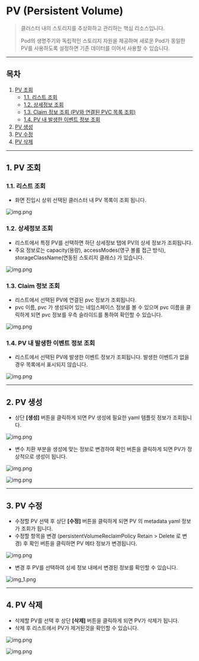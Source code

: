 # PV (Persistent Volume)

> 클러스터 내의 스토리지를 추상화하고 관리하는 핵심 리소스입니다.
> 
> Pod의 생명주기와 독립적인 스토리지 자원을 제공하며 새로운 Pod가 동일한 PV를 사용하도록 설정하면 기존 데이터를 이어서 사용할 수 있습니다.

---

## **목차**
1. [PV 조회](#1-pv-조회)
   * [1.1. 리스트 조회](#11-리스트-조회)
   * [1.2. 상세정보 조회](#12-상세정보-조회) 
   * [1.3. Claim 정보 조회 (PV와 연결된 PVC 목록 조회)](#13-claim-정보-조회)
   * [1.4. PV 내 발생한 이벤트 정보 조회](#14-pv-내-발생한-이벤트-정보-조회)
2. [PV 생성](#2-pv-생성)
3. [PV 수정](#3-pv-수정)
4. [PV 삭제](#4-pv-삭제)

---

## 1. PV 조회
### 1.1. 리스트 조회
* 화면 진입시 상위 선택된 클러스터 내 PV 목록이 조회 됩니다.

![img.png](img/pv_pvc_list.png)

### 1.2. 상세정보 조회
* 리스트에서 특정 PV를 선택하면 하단 상세정보 탭에 PV의 상세 정보가 조회됩니다.
* 주요 정보로는 capacity(용량), accessModes(영구 볼륨 접근 방식), storageClassName(연동된 스토리지 클래스) 가 있습니다.

![img.png](img/pv_pvc_info.png)

### 1.3. Claim 정보 조회
* 리스트에서 선택된 PV에 연결된 pvc 정보가 조회됩니다.
* pvc 이름, pvc 가 생성되어 있는 네임스페이스 정보를 볼 수 있으며 pvc 이름을 클릭하게 되면 pvc 정보를 우측 슬라이드를 통하여 확인할 수 있습니다.

![img.png](img/pv_pvc_claim_info.png)

### 1.4. PV 내 발생한 이벤트 정보 조회
* 리스트에서 선택된 PV에 발생한 이벤트 정보가 조회됩니다. 발생한 이벤트가 없을 경우 목록에서 표시되지 않습니다.

![img.png](img/pv_pvc_event.png)

--- 

## 2. PV 생성
* 상단 **[생성]** 버튼을 클릭하게 되면 PV 생성에 필요한 yaml 템플릿 정보가 조회됩니다.

![img.png](img/pv_create_template.png)
* 변수 치환 부분을 생성에 맞는 정보로 변경하여 확인 버튼을 클릭하게 되면 PV가 정상적으로 생성이 됩니다.

![img.png](img/pv_create_yaml.png)

![img.png](img/pv_create_result.png)

---

## 3. PV 수정
* 수정할 PV 선택 후 상단 **[수정]** 버튼을 클릭하게 되면 PV 의 metadata yaml 정보가 조회가 됩니다.
* 수정할 항목을 변경 (persistentVolumeReclaimPolicy Retain > Delete 로 변경) 후 확인 버튼을 클릭하면 PV 메타 정보가 변경됩니다.

![img.png](img/pv_modify.png)
* 변경 후 PV를 선택하여 상세 정보 내에서 변경된 정보를 확인할 수 있습니다.

![img_1.png](img/pv_modify_result.png)

---

## 4. PV 삭제
* 삭제할 PV를 선택 후 상단 **[삭제]** 버튼을 클릭하게 되면 PV가 삭제가 됩니다.
* 삭제 후 리스트에서 PV가 제거된것을 확인할 수 있습니다.

![img.png](img/pv_delete.png)

![img.png](img/pv_delete_result.png)